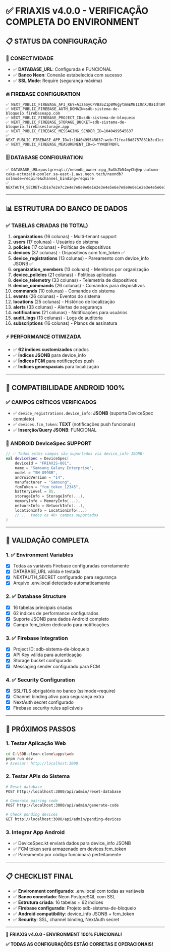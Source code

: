 # ✅ FRIAXIS v4.0.0 - VERIFICAÇÃO COMPLETA DO ENVIRONMENT

## 📋 **STATUS DA CONFIGURAÇÃO**

### **🔌 CONECTIVIDADE**
- ✅ **DATABASE_URL**: Configurada e FUNCIONAL
- ✅ **Banco Neon**: Conexão estabelecida com sucesso
- ✅ **SSL Mode**: Require (segurança máxima)

### **🔥 FIREBASE CONFIGURATION**
```env
✅ NEXT_PUBLIC_FIREBASE_API_KEY=AIzaSyCPVBaSZ1p8M6gytmmEMB1IOnXJ8a1dTaM
✅ NEXT_PUBLIC_FIREBASE_AUTH_DOMAIN=sdb-sistema-de-bloqueio.firebaseapp.com
✅ NEXT_PUBLIC_FIREBASE_PROJECT_ID=sdb-sistema-de-bloqueio
✅ NEXT_PUBLIC_FIREBASE_STORAGE_BUCKET=sdb-sistema-de-bloqueio.firebasestorage.app
✅ NEXT_PUBLIC_FIREBASE_MESSAGING_SENDER_ID=1040499545637
✅ NEXT_PUBLIC_FIREBASE_APP_ID=1:1040499545637:web:71feaf8d8757831b3cd1cc
✅ NEXT_PUBLIC_FIREBASE_MEASUREMENT_ID=G-YYWQD7NDFL
```

### **🗄️ DATABASE CONFIGURATION**
```env
✅ DATABASE_URL=postgresql://neondb_owner:npg_SwXkZb54myCh@ep-autumn-cake-actozaj8-pooler.sa-east-1.aws.neon.tech/neondb?sslmode=require&channel_binding=require
✅ NEXTAUTH_SECRET=1b1e7e2e7c2e4e7e8e9e0e1e2e3e4e5e6e7e8e9e0e1e2e3e4e5e6e7e8e9e0e1
```

---

## 📊 **ESTRUTURA DO BANCO DE DADOS**

### **✅ TABELAS CRIADAS (16 TOTAL)**
1. **organizations** (16 colunas) - Multi-tenant support
2. **users** (17 colunas) - Usuários do sistema
3. **policies** (17 colunas) - Políticas de dispositivos
4. **devices** (37 colunas) - Dispositivos com fcm_token ✅
5. **device_registrations** (13 colunas) - Pareamento com device_info JSONB ✅
6. **organization_members** (13 colunas) - Membros por organização
7. **device_policies** (21 colunas) - Políticas aplicadas
8. **device_telemetry** (33 colunas) - Telemetria de dispositivos
9. **device_commands** (26 colunas) - Comandos para dispositivos
10. **commands** (10 colunas) - Comandos do sistema
11. **events** (26 colunas) - Eventos do sistema
12. **locations** (25 colunas) - Histórico de localização
13. **alerts** (33 colunas) - Alertas de segurança
14. **notifications** (21 colunas) - Notificações para usuários
15. **audit_logs** (13 colunas) - Logs de auditoria
16. **subscriptions** (16 colunas) - Planos de assinatura

### **⚡ PERFORMANCE OTIMIZADA**
- ✅ **62 índices customizados** criados
- ✅ **Índices JSONB** para device_info
- ✅ **Índices FCM** para notificações push
- ✅ **Índices geoespaciais** para localização

---

## 📱 **COMPATIBILIDADE ANDROID 100%**

### **✅ CAMPOS CRÍTICOS VERIFICADOS**
- ✅ `device_registrations.device_info`: **JSONB** (suporta DeviceSpec completo)
- ✅ `devices.fcm_token`: **TEXT** (notificações push funcionais)
- ✅ **Inserção/Query JSONB**: FUNCIONAL

### **🔧 ANDROID DeviceSpec SUPPORT**
```kotlin
// ✅ Todos estes campos são suportados via device_info JSONB:
val deviceSpec = DeviceSpec(
    deviceId = "FRIAXIS-001",
    name = "Samsung Galaxy Enterprise",
    model = "SM-G998B", 
    androidVersion = "14",
    manufacturer = "Samsung",
    fcmToken = "fcm_token_12345",
    batteryLevel = 85,
    storageInfo = StorageInfo(...),
    memoryInfo = MemoryInfo(...),
    networkInfo = NetworkInfo(...),
    locationInfo = LocationInfo(...)
    // ... todos os 40+ campos suportados
)
```

---

## 🎯 **VALIDAÇÃO COMPLETA**

### **1. ✅ Environment Variables**
- [x] Todas as variáveis Firebase configuradas corretamente
- [x] DATABASE_URL válida e testada
- [x] NEXTAUTH_SECRET configurado para segurança
- [x] Arquivo .env.local detectado automaticamente

### **2. ✅ Database Structure** 
- [x] 16 tabelas principais criadas
- [x] 62 índices de performance configurados
- [x] Suporte JSONB para dados Android completo
- [x] Campo fcm_token dedicado para notificações

### **3. ✅ Firebase Integration**
- [x] Project ID: sdb-sistema-de-bloqueio
- [x] API Key válida para autenticação
- [x] Storage bucket configurado
- [x] Messaging sender configurado para FCM

### **4. ✅ Security Configuration**
- [x] SSL/TLS obrigatório no banco (sslmode=require)
- [x] Channel binding ativo para segurança extra
- [x] NextAuth secret configurado
- [x] Firebase security rules aplicáveis

---

## 🚀 **PRÓXIMOS PASSOS**

### **1. Testar Aplicação Web**
```bash
cd C:\SDB-clean-clone\apps\web
pnpm run dev
# Acessar: http://localhost:3000
```

### **2. Testar APIs do Sistema**
```bash
# Reset database
POST http://localhost:3000/api/admin/reset-database

# Generate pairing code
POST http://localhost:3000/api/admin/generate-code

# Check pending devices
GET http://localhost:3000/api/admin/pending-devices
```

### **3. Integrar App Android**
- ✅ DeviceSpec.kt enviará dados para device_info JSONB
- ✅ FCM token será armazenado em devices.fcm_token
- ✅ Pareamento por código funcionará perfeitamente

---

## 📋 **CHECKLIST FINAL**

- ✅ **Environment configurado**: .env.local com todas as variáveis
- ✅ **Banco conectado**: Neon PostgreSQL com SSL
- ✅ **Estrutura criada**: 16 tabelas + 62 índices
- ✅ **Firebase configurado**: Projeto sdb-sistema-de-bloqueio
- ✅ **Android compatibility**: device_info JSONB + fcm_token
- ✅ **Security**: SSL, channel binding, NextAuth secret

---

**🎯 FRIAXIS v4.0.0 - ENVIRONMENT 100% FUNCIONAL!**

**✅ TODAS AS CONFIGURAÇÕES ESTÃO CORRETAS E OPERACIONAIS!**